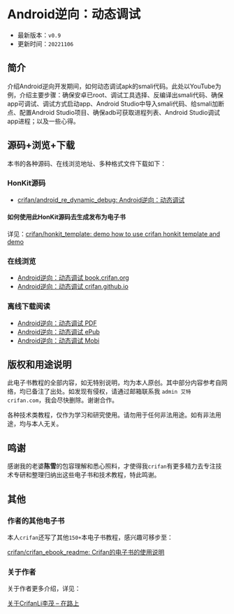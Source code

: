 # Android逆向：动态调试

* 最新版本：`v0.9`
* 更新时间：`20221106`

## 简介

介绍Android逆向开发期间，如何动态调试apk的smali代码。此处以YouTube为例，介绍主要步骤：确保安卓已root、调试工具选择、反编译出smali代码、确保app可调试、调试方式启动app、Android Studio中导入smali代码、给smali加断点、配置Android Studio项目、确保adb可获取进程列表、Android Studio调试app进程；以及一些心得。

## 源码+浏览+下载

本书的各种源码、在线浏览地址、多种格式文件下载如下：

### HonKit源码

* [crifan/android_re_dynamic_debug: Android逆向：动态调试](https://github.com/crifan/android_re_dynamic_debug)

#### 如何使用此HonKit源码去生成发布为电子书

详见：[crifan/honkit_template: demo how to use crifan honkit template and demo](https://github.com/crifan/honkit_template)

### 在线浏览

* [Android逆向：动态调试 book.crifan.org](https://book.crifan.org/books/android_re_dynamic_debug/website/)
* [Android逆向：动态调试 crifan.github.io](https://crifan.github.io/android_re_dynamic_debug/website/)

### 离线下载阅读

* [Android逆向：动态调试 PDF](https://book.crifan.org/books/android_re_dynamic_debug/pdf/android_re_dynamic_debug.pdf)
* [Android逆向：动态调试 ePub](https://book.crifan.org/books/android_re_dynamic_debug/epub/android_re_dynamic_debug.epub)
* [Android逆向：动态调试 Mobi](https://book.crifan.org/books/android_re_dynamic_debug/mobi/android_re_dynamic_debug.mobi)

## 版权和用途说明

此电子书教程的全部内容，如无特别说明，均为本人原创。其中部分内容参考自网络，均已备注了出处。如发现有侵权，请通过邮箱联系我 `admin 艾特 crifan.com`，我会尽快删除。谢谢合作。

各种技术类教程，仅作为学习和研究使用。请勿用于任何非法用途。如有非法用途，均与本人无关。

## 鸣谢

感谢我的老婆**陈雪**的包容理解和悉心照料，才使得我`crifan`有更多精力去专注技术专研和整理归纳出这些电子书和技术教程，特此鸣谢。

## 其他

### 作者的其他电子书

本人`crifan`还写了其他`150+`本电子书教程，感兴趣可移步至：

[crifan/crifan_ebook_readme: Crifan的电子书的使用说明](https://github.com/crifan/crifan_ebook_readme)

### 关于作者

关于作者更多介绍，详见：

[关于CrifanLi李茂 – 在路上](https://www.crifan.org/about/)
